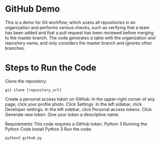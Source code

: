# GitHub Demo


This is a demo for Git workflow, which scans all repositories in an organization and performs various checks, such as verifying that a team has been added and that a pull request has been reviewed before merging to the master branch. The code generates a table with the organization and repository name, and only considers the master branch and ignores other branches.

# Steps to Run the Code

Clone the repository:
```
git clone [repository_url]
```
Create a personal access token on GitHub:
In the upper-right corner of any page, click your profile photo.
Click Settings.
In the left sidebar, click Developer settings.
In the left sidebar, click Personal access tokens.
Click Generate new token.
Give your token a descriptive name.

Requirements
This code requires a GitHub token.
Python 3
Running the Python Code
Install Python 3
Run the code:
```
python3 github.py
```


